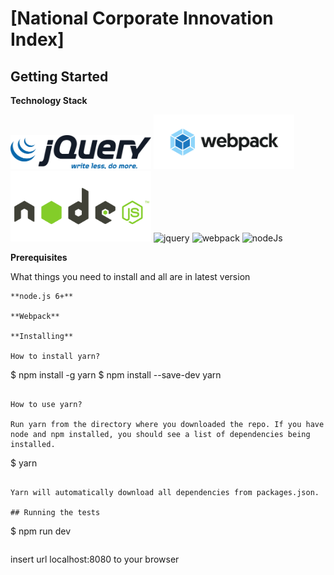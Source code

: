 # [National Corporate Innovation Index]

## Getting Started

**Technology Stack**

<img src="https://github.com/fido93/ncii-goverment-ui/blob/gov-v01/src/assets/images/logo-git/jquery.png" width="225"/> <img src="https://github.com/fido93/ncii-goverment-ui/blob/gov-v01/src/assets/images/logo-git/webpack.png" width="225"/> <img src="https://github.com/fido93/ncii-goverment-ui/blob/gov-v01/src/assets/images/logo-git/nodejs.png" width="225"/>
![jquery]() ![webpack]() ![nodeJs]()

**Prerequisites**

What things you need to install and all are in latest version

```
**node.js 6+**

**Webpack**

**Installing**

How to install yarn?

```
$ npm install -g yarn
$ npm install --save-dev yarn
```

How to use yarn?

Run yarn from the directory where you downloaded the repo. If you have node and npm installed, you should see a list of dependencies being installed.

```
$ yarn
```

Yarn will automatically download all dependencies from packages.json.

## Running the tests

```
$ npm run dev
```

```
insert url localhost:8080 to your browser
```
